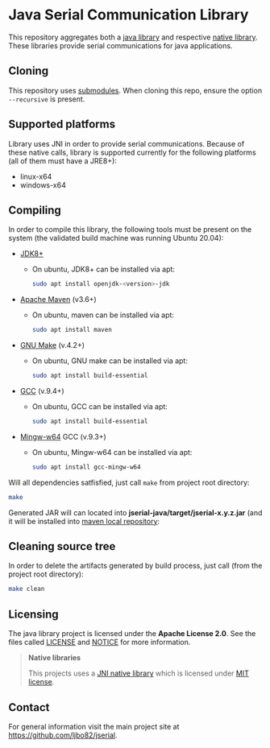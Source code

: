 # Java Serial Communication Library

This repository aggregates both a [java library](https://github.com/ljbo82/jserial-java) and respective [native library](https://github.com/ljbo82/jserial-jni). These libraries provide serial communications for java applications.

## Cloning

This repository uses [submodules](https://git-scm.com/book/en/v2/Git-Tools-Submodules). When cloning this repo, ensure the option `--recursive` is present.

## Supported platforms

Library uses JNI in order to provide serial communications. Because of these native calls, library is supported currently for the following platforms (all of them must have a JRE8+):

* linux-x64
* windows-x64

## Compiling

In order to compile this library, the following tools must be present on the system (the validated build machine was running Ubuntu 20.04):

* [JDK8+](https://adoptium.net/temurin/archive/?version=8)

  * On ubuntu, JDK8+ can be installed via apt:

    ```sh
    sudo apt install openjdk-<version>-jdk
    ```

* [Apache Maven](https://maven.apache.org/) (v3.6+)

  * On ubuntu, maven can be installed via apt:

    ```sh
    sudo apt install maven
    ```
* [GNU Make](https://www.gnu.org/software/make/) (v.4.2+)

  * On ubuntu, GNU make can be installed via apt:

    ```sh
    sudo apt install build-essential
    ```

* [GCC](https://gcc.gnu.org/) (v.9.4+)

  * On ubuntu, GCC can be installed via apt:

    ```sh
    sudo apt install build-essential
    ```

* [Mingw-w64](https://www.mingw-w64.org/) GCC (v.9.3+)

  * On ubuntu, Mingw-w64 can be installed via apt:

    ```sh
    sudo apt install gcc-mingw-w64
    ```

Will all dependencies satfisfied, just call `make` from project root directory:

```sh
make
```

Generated JAR will can located into **jserial-java/target/jserial-x.y.z.jar** (and it will be installed into [maven local repository](https://www.baeldung.com/maven-local-repository):


## Cleaning source tree

In order to delete the artifacts generated by build process, just call (from the project root directory):

```sh
make clean
```

## Licensing

The java library project is licensed under the **Apache License 2.0**. See the files called [LICENSE](https://github.com/ljbo82/jserial-java/blob/master/LICENSE) and [NOTICE](https://github.com/ljbo82/jserial-java/blob/master/NOTICE) for more information.

> **Native libraries**
>
> This projects uses a [JNI native library](https://github.com/ljbo82/jserial-jni) which is licensed under [MIT license](https://github.com/ljbo82/jserial-jni/blob/master/LICENSE).

## Contact

For general information visit the main project site at https://github.com/ljbo82/jserial.
